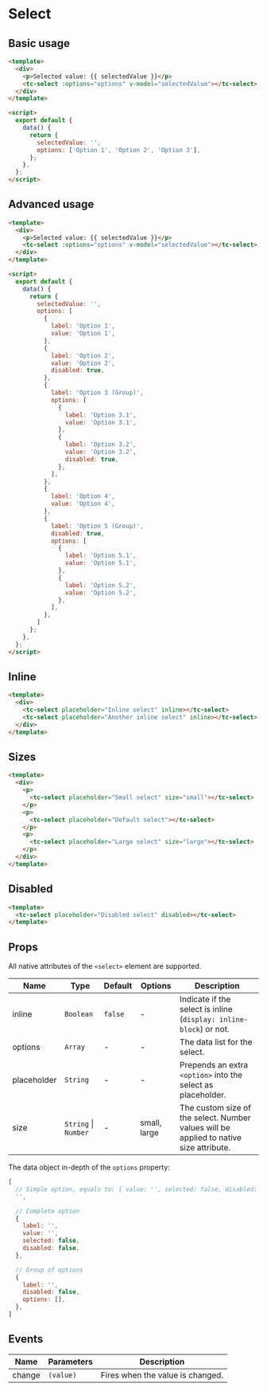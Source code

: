 # Select

## Basic usage

```html
<template>
  <div>
    <p>Selected value: {{ selectedValue }}</p>
    <tc-select :options="options" v-model="selectedValue"></tc-select>
  </div>
</template>

<script>
  export default {
    data() {
      return {
        selectedValue: '',
        options: ['Option 1', 'Option 2', 'Option 3'],
      };
    },
  };
</script>
```

## Advanced usage

```html
<template>
  <div>
    <p>Selected value: {{ selectedValue }}</p>
    <tc-select :options="options" v-model="selectedValue"></tc-select>
  </div>
</template>

<script>
  export default {
    data() {
      return {
        selectedValue: '',
        options: [
          {
            label: 'Option 1',
            value: 'Option 1',
          },
          {
            label: 'Option 2',
            value: 'Option 2',
            disabled: true,
          },
          {
            label: 'Option 3 (Group)',
            options: [
              {
                label: 'Option 3.1',
                value: 'Option 3.1',
              },
              {
                label: 'Option 3.2',
                value: 'Option 3.2',
                disabled: true,
              },
            ],
          },
          {
            label: 'Option 4',
            value: 'Option 4',
          },
          {
            label: 'Option 5 (Group)',
            disabled: true,
            options: [
              {
                label: 'Option 5.1',
                value: 'Option 5.1',
              },
              {
                label: 'Option 5.2',
                value: 'Option 5.2',
              },
            ],
          },
        ]
      };
    },
  };
</script>
```

## Inline

```html
<template>
  <div>
    <tc-select placeholder="Inline select" inline></tc-select>
    <tc-select placeholder="Another inline select" inline></tc-select>
  </div>
</template>
```

## Sizes

```html
<template>
  <div>
    <p>
      <tc-select placeholder="Small select" size="small"></tc-select>
    </p>
    <p>
      <tc-select placeholder="Default select"></tc-select>
    </p>
    <p>
      <tc-select placeholder="Large select" size="large"></tc-select>
    </p>
  </div>
</template>
```

## Disabled

```html
<template>
  <tc-select placeholder="Disabled select" disabled></tc-select>
</template>
```

## Props

All native attributes of the `<select>` element are supported.

| Name | Type | Default | Options | Description |
| --- | --- | --- | --- | --- |
| inline | `Boolean` | `false` | - | Indicate if the select is inline (`display: inline-block`) or not. |
| options | `Array` | - | - | The data list for the select. |
| placeholder | `String` | - | - | Prepends an extra `<option>` into the select as placeholder. |
| size | `String` \| `Number` | - | small, large | The custom size of the select. Number values will be applied to native size attribute. |

The data object in-depth of the `options` property:

```js
[
  // Simple option, equals to: { value: '', selected: false, disabled: false }
  '',

  // Complete option
  {
    label: '',
    value: '',
    selected: false,
    disabled: false,
  },

  // Group of options
  {
    label: '',
    disabled: false,
    options: [],
  },
]
```

## Events

| Name | Parameters | Description |
| --- | --- | --- |
| change | `(value)` | Fires when the value is changed. |
